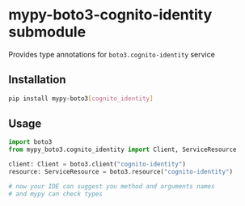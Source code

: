 # mypy-boto3-cognito-identity submodule

Provides type annotations for `boto3.cognito-identity` service

## Installation

```bash
pip install mypy-boto3[cognito_identity]
```

## Usage

```python
import boto3
from mypy_boto3.cognito_identity import Client, ServiceResource

client: Client = boto3.client("cognito-identity")
resource: ServiceResource = boto3.resource("cognito-identity")

# now your IDE can suggest you method and arguments names
# and mypy can check types
```

